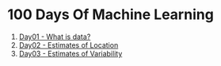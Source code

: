 # 100 Days Of Machine Learning

1. [Day01 - What is data?](https://github.com/nikendrashekhawat/100DaysOfML/blob/main/Day01.ipynb)
2. [Day02 - Estimates of Location](https://github.com/nikendrashekhawat/100DaysOfML/blob/main/Day02.ipynb)
3. [Day03 - Estimates of Variability](https://github.com/nikendrashekhawat/100DaysOfML/blob/main/Day03.ipynb)

